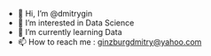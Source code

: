 - 👋 Hi, I’m @dmitrygin
- 👀 I’m interested in Data Science
- 🌱 I’m currently learning  Data 
- 📫 How to reach me : ginzburgdmitry@yahoo.com


<!---
dmitrygin/dmitrygin is a ✨ special ✨ repository because its `README.md` (this file) appears on your GitHub profile.
You can click the Preview link to take a look at your changes.
--->
